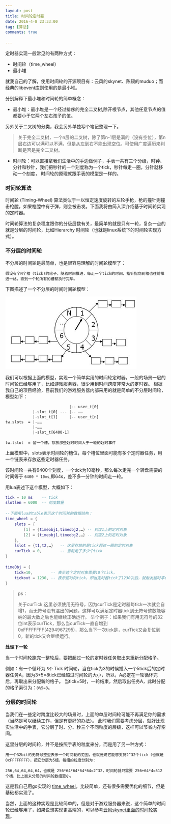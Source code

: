 ```yaml
---
layout: post
title: 时间轮定时器
date: 2016-4-8 23:33:00
tag: [算法]
comments: true

---
```



定时器实现一般常见的有两种方式：

- 时间轮（time_wheel）
- 最小堆

就我自己的了解，使用时间轮的开源项目有：云风的skynet、陈硕的muduo；而经典的libevent库则使用的是最小堆。

<!-- more -->

分别解释下最小堆和时间轮的简单概念：

- 最小堆：最小堆是一个经过排序的完全二叉树,除开根节点，其他任意节点的值都要小于它两个左右孩子的值。

另外关于二叉树的分类，我会另外单独写个笔记整理一下。

>关于完全二叉树，一个n层的二叉树，除了第n-1层是满的（没有空位），第n层右边可以满可以不满，但是从左到右不能出现空位。可使用广度遍历来判断是否是完全二叉树。

- 时间轮：可以直接拿我们生活中的手边做例子，手表一共有三个分级，时钟、分针和秒针，我们把秒针的一个刻度称为一个tick，秒针每走一圈，分针就移动一个刻度，
时间轮的原理就跟手表的模型是一样的。



### 时间轮算法

时间轮 (Timing-Wheel) 算法类似于一以恒定速度旋转的左轮手枪，枪的撞针则撞击枪膛，如果枪膛中有子弹，则会被击发。下面我将由简入深介绍基于时间轮实现的定时器。

时间轮算法的复杂程度跟你的分级层数有关，最简单的就是只有一轮，复杂一点的就是分层的时间轮，比如Hierarchy 时间轮（也就是linux系统下的时间轮实现方式）。

### 不分层的时间轮

不分层的时间轮是最简单，也是很容易理解的时间轮模型了：

	假设有个N个槽（tick)的轮子，随着时间推进，每走一个tick的时间，指针指向到槽也往前推进一格，直到一个轮所有的槽都执行完毕。

下图描述了一个不分层的时间时间轮模型：

![简单时间轮](/images/posts/timewheel/time_wheel_1.jpg)

我们可以根据上面的模型，实现一个简单实用的时间轮定时器，一般的场景一层的时间轮已经够用了，比如游戏服务器，很少用到时间跨度非常大的定时器。
根据我自己的项目经验，目前我们的游戏服务器内部采用的就是简单的不分层时间轮，模型如下：

```
							|-- user_t[0]
			|-slot_t[0] --- |-- ……
			|-slot_t[1]		|-- user_t[n]
tw.slots  =	|-……
			|-……
			|-slot_t[6400-1]

tw.lslot  = 留一个槽，存放那些超时时间大于一轮的超时事件
```

上面模型中，slots表示时间轮的槽位，每个槽位里面可能有多个定时器任务，用一个链表来存放这些定时器任务。

该时间轮一共有6400个刻度，一个tick为10毫秒，那么每次走完一个转盘需要的时间等于 `6400 * 10ms`,即64s，差不多一分钟的时间走一轮。

用lua表述下这个模型，大概如下：
```lua
tick = 10 ms	-- tick
slotlen = 6000	-- 刻度数量

--下面用lua的table表示这个时间轮的数据结构：
time_wheel = {
	slots = {
		[1] = {timeobj1,timeobj2,…} -- 刻度1上的定时对象
		[2] = {timeobj1,timeobj2,…} -- 刻度2上的定时对象
	},
	lslot = {t1,t2,…}	-- 这里存放的是tick超过一圈的定时对象
	curTick = 0,		-- 当前走了多少个tick	
}

timeObj = {
	tick=10, 		-- 表示这个定时对象需要10个tick，
	tickout = 1230,	-- 表示超时的tick，即当定时器tick了1230次后，就触发超时事件
}
```
>ps：
>
>关于curTick,这里必须使用无符号，因为curTick是定时器每tick一次就会自增1，而无符号没有溢出的问题，这样可以满足定时器tick到无符号整数能容纳的最大数之后也能继续正确运行。
>举个例子：如果我们有用无符号的32位int表示curTick，那么当curTick一直自增到 0xFFFFFFFF(4294967295)，那么当下一次tick是，curTick又会复位到0，新的tick又会继续运行。

**处理下一轮**

当一个时间轮跑完一整轮后，要把超过一轮的定时器任务取出来重新分配格子。

例如：有一个循环为 `5个` Tick 时间轮，当在tick为3的时候插入一个5tick后的定时器任务A，因为3+5=8tick已经超过时间轮的大小，所以，A必定在一轮循环完后，再取出来分配新的格子。
当tick=5时，一轮结束，然后取出任务A，此时分配的格子索引为：`8%5=3`。

### 分层的时间轮

当我们在一些定时跨度比较大的场景时，上面的单层时间轮可能不再满足你的需求（当然是可以继续工作，但是有更好的办法）。
此时我们需要考虑分层，就好比现实生活中的手表，它分层了时、分、秒三个不同粒度的层级，这样可以节省内存空间。

这里分层的时间轮，并不是按照手表的粒度来分，而是用了另一种方式：

~~~
用一个32bit的无符号整型表示一个时间轮的范围，也就是说它能够支持2^32个tick（也就是0xFFFFFFFF），把它分层为5组，每组的粒度分别为：

256,64,64,64,64，也就是 256*64*64*64*64=2^32，时间轮就只需要 256+64*4=512个桶，比上面未分层的时间轮数组更小。
~~~


这是我自己用go实现的 [time_wheel](https://github.com/shuimu98/domi-lab/blob/master/golang/time_wheel.go)，比较简单，还有很多需要优化的细节，但是基础都实现了。

当然，上面的这种实现是比较简单的，但是对于游戏服务器来说，这个简单的时间轮已经够用了，如果说想实现更高端的，可以参考[云风skynet里面的时间轮实现](https://github.com/cloudwu/skynet/blob/master/skynet-src/skynet_timer.c)。

